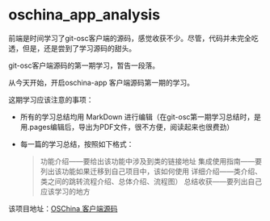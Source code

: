 # oschina_app_analysis

前端是时间学习了git-osc客户端的源码，感觉收获不少。尽管，代码并未完全吃透，但是，还是尝到了学习源码的甜头。

git-osc客户端源码的第一期学习，暂告一段落。

从今天开始，开启oschina-app 客户端源码第一期的学习。

这期学习应该注意的事项：

* 所有的学习总结均用 MarkDown 进行编辑（在git-osc第一期学习总结时，是用.pages编辑后，导出为PDF文件，很不方便，阅读起来也很费劲）
* 每一篇的学习总结，按照如下格式：

	> 功能介绍——要给出该功能中涉及到类的链接地址
	> 集成使用指南——要列出该功能如果迁移到自己项目中，该如何使用
	> 详细介绍——类介绍、类之间的跳转流程介绍、总体介绍、流程图）
	> 总结收获——要列出自己应该学习的地方
	
该项目地址：[OSChina 客户端源码](http://git.oschina.net/oschina/android-app)
        
     


